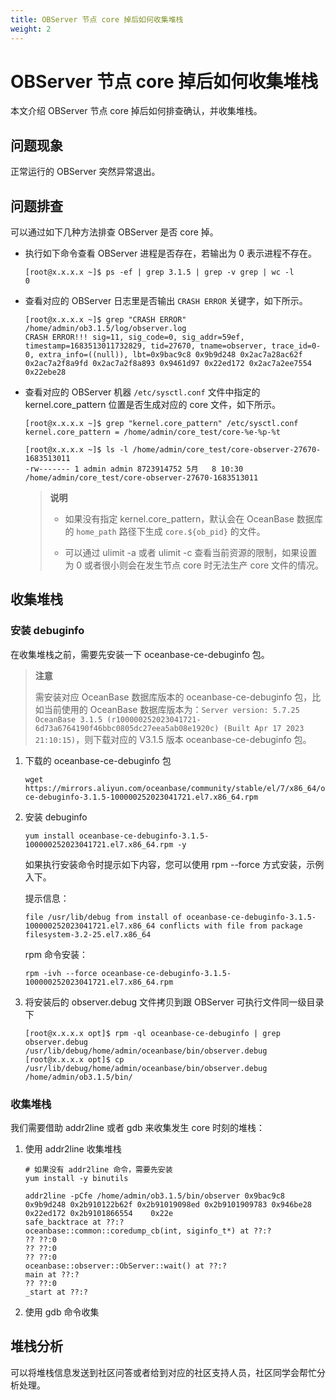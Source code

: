 ```yaml
---
title: OBServer 节点 core 掉后如何收集堆栈
weight: 2
---
```

# **OBServer 节点 core 掉后如何收集堆栈**

本文介绍 OBServer 节点 core 掉后如何排查确认，并收集堆栈。

## **问题现象**

正常运行的 OBServer 突然异常退出。

## **问题排查**

可以通过如下几种方法排查 OBServer 是否 core 掉。

- 执行如下命令查看 OBServer 进程是否存在，若输出为 0 表示进程不存在。
  
  ```shell
  [root@x.x.x.x ~]$ ps -ef | grep 3.1.5 | grep -v grep | wc -l
  0
  ```

- 查看对应的 OBServer 日志里是否输出 `CRASH ERROR` 关键字，如下所示。
  
  ```shell
  [root@x.x.x.x ~]$ grep "CRASH ERROR" /home/admin/ob3.1.5/log/observer.log
  CRASH ERROR!!! sig=11, sig_code=0, sig_addr=59ef, timestamp=1683513011732829, tid=27670, tname=observer, trace_id=0-0, extra_info=((null)), lbt=0x9bac9c8 0x9b9d248 0x2ac7a28ac62f 0x2ac7a2f8a9fd 0x2ac7a2f8a893 0x9461d97 0x22ed172 0x2ac7a2ee7554 0x22ebe28
  ```

- 查看对应的 OBServer 机器 `/etc/sysctl.conf` 文件中指定的 kernel.core_pattern 位置是否生成对应的 core 文件，如下所示。
  
  ```shell
  [root@x.x.x.x ~]$ grep "kernel.core_pattern" /etc/sysctl.conf
  kernel.core_pattern = /home/admin/core_test/core-%e-%p-%t

  [root@x.x.x.x ~]$ ls -l /home/admin/core_test/core-observer-27670-1683513011
  -rw------- 1 admin admin 8723914752 5月   8 10:30 /home/admin/core_test/core-observer-27670-1683513011
  ```
  
  > **说明**
  >
  > - 如果没有指定 kernel.core_pattern，默认会在 OceanBase 数据库的 `home_path` 路径下生成 `core.${ob_pid}` 的文件。
  >
  > - 可以通过 ulimit -a 或者 ulimit -c 查看当前资源的限制，如果设置为 0 或者很小则会在发生节点 core 时无法生产 core 文件的情况。

## **收集堆栈**

### **安装 debuginfo**

在收集堆栈之前，需要先安装一下 oceanbase-ce-debuginfo 包。

> **注意**
>
> 需安装对应 OceanBase 数据库版本的 oceanbase-ce-debuginfo 包，比如当前使用的 OceanBase 数据库版本为：`Server version: 5.7.25 OceanBase 3.1.5 (r100000252023041721-6d73a6764190f46bbc0805dc27eea5ab08e1920c) (Built Apr 17 2023 21:10:15)`，则下载对应的 V3.1.5 版本 oceanbase-ce-debuginfo 包。

1. 下载的 oceanbase-ce-debuginfo 包

   ```shell
   wget https://mirrors.aliyun.com/oceanbase/community/stable/el/7/x86_64/oceanbase-ce-debuginfo-3.1.5-100000252023041721.el7.x86_64.rpm
   ```

2. 安装 debuginfo

   ```shell
   yum install oceanbase-ce-debuginfo-3.1.5-100000252023041721.el7.x86_64.rpm -y
   ```

   如果执行安装命令时提示如下内容，您可以使用 rpm --force 方式安装，示例入下。
  
   提示信息：

   ```shell
   file /usr/lib/debug from install of oceanbase-ce-debuginfo-3.1.5-100000252023041721.el7.x86_64 conflicts with file from package filesystem-3.2-25.el7.x86_64
   ```

   rpm 命令安装：

   ```shell
   rpm -ivh --force oceanbase-ce-debuginfo-3.1.5-100000252023041721.el7.x86_64.rpm
   ```

3. 将安装后的 observer.debug 文件拷贝到跟 OBServer 可执行文件同一级目录下

   ```shell
   [root@x.x.x.x opt]$ rpm -ql oceanbase-ce-debuginfo | grep observer.debug
   /usr/lib/debug/home/admin/oceanbase/bin/observer.debug
   [root@x.x.x.x opt]$ cp /usr/lib/debug/home/admin/oceanbase/bin/observer.debug /home/admin/ob3.1.5/bin/
   ```

### **收集堆栈**

我们需要借助 addr2line 或者 gdb 来收集发生 core 时刻的堆栈：

1. 使用 addr2line 收集堆栈

   ```shell
   # 如果没有 addr2line 命令，需要先安装 
   yum install -y binutils
   
   addr2line -pCfe /home/admin/ob3.1.5/bin/observer 0x9bac9c8 0x9b9d248 0x2b910122b62f 0x2b91019098ed 0x2b9101909783 0x946be28 0x22ed172 0x2b9101866554    0x22e
   safe_backtrace at ??:?
   oceanbase::common::coredump_cb(int, siginfo_t*) at ??:?
   ?? ??:0
   ?? ??:0
   ?? ??:0
   oceanbase::observer::ObServer::wait() at ??:?
   main at ??:?
   ?? ??:0
   _start at ??:?
   ```

2. 使用 gdb 命令收集

## **堆栈分析**

可以将堆栈信息发送到社区问答或者给到对应的社区支持人员，社区同学会帮忙分析处理。
